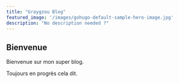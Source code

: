 ```yaml
---
title: "Graygzou Blog"
featured_image: '/images/gohugo-default-sample-hero-image.jpg'
description: "No description needed ?"
---
```

## Bienvenue

Bienvenue sur mon super blog. 

Toujours en progrès cela dit.